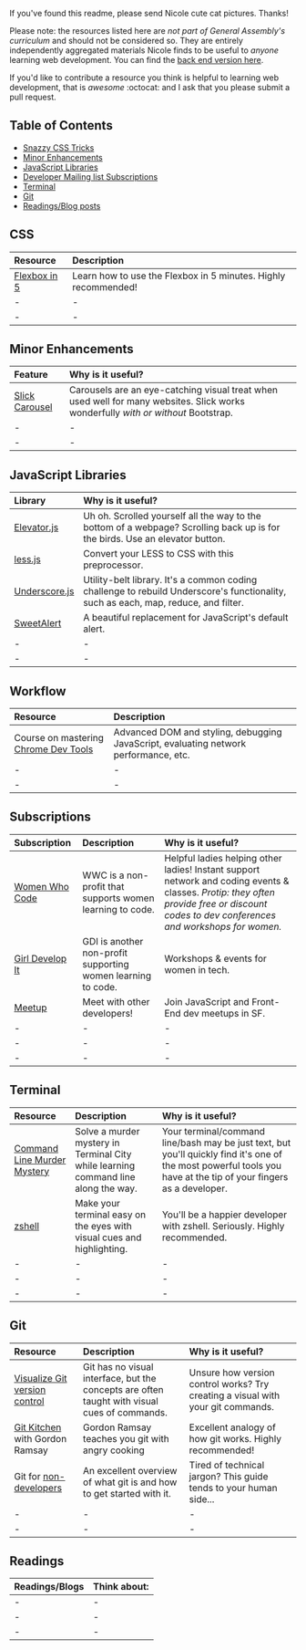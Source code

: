 If you've found this readme, please send Nicole cute cat pictures. Thanks!

Please note: the resources listed here are _not part of General Assembly's curriculum_ and should not be considered so. They are entirely independently aggregated materials Nicole finds to be useful to _anyone_ learning web development. You can find the [back end version here](https://github.com/Borgaard/bewd11-homework/tree/master/NicoleBorgaard-Borgaard).

If you'd like to contribute a resource you think is helpful to learning web development, that is _awesome_ :octocat: and I ask that you please submit a pull request.


## Table of Contents
 - [Snazzy CSS Tricks](#css)
 - [Minor Enhancements](#minor-enhancements)
 - [JavaScript Libraries](#javascript-libraries)
 - [Developer Mailing list Subscriptions](#subscriptions)
 - [Terminal](#terminal)
 - [Git](#git)
 - [Readings/Blog posts](#readings)


CSS
----
| Resource | Description |
| :------- | :---------- |
| [Flexbox in 5](https://cvan.io/flexboxin5/) | Learn how to use the Flexbox in 5 minutes. Highly recommended! |
| - | - |
| - | - |


Minor Enhancements
----
| Feature | Why is it useful? |
| :------ | :--------------- |
| [Slick Carousel](https://github.com/kenwheeler/slick) | Carousels are an eye-catching visual treat when used well for many websites. Slick works wonderfully _with or without_ Bootstrap. |
| - | - |
| - | - |


JavaScript Libraries
----
| Library | Why is it useful? |
| :------------- | :----------- |
| [Elevator.js](http://tholman.com/elevator.js/) | Uh oh. Scrolled yourself all the way to the bottom of a webpage? Scrolling back up is for the birds. Use an elevator button. |
| [less.js](https://github.com/less/less.js/) | Convert your LESS to CSS with this preprocessor. |
| [Underscore.js](https://github.com/jashkenas/underscore) | Utility-belt library. It's a common coding challenge to rebuild Underscore's functionality, such as each, map, reduce, and filter. |
| [SweetAlert](https://github.com/t4t5/sweetalert) | A beautiful replacement for JavaScript's default alert. |
| - | - |
| - | - |


Workflow
----
| Resource | Description |
| :------- | :---------- |
| Course on mastering [Chrome Dev Tools](http://discover-devtools.codeschool.com/) | Advanced DOM and styling, debugging JavaScript, evaluating network performance, etc. |
| - | - |
| - | - |


Subscriptions
----
| Subscription | Description | Why is it useful? |
| :----------- | :---------- | :---------------- |
| [Women Who Code](https://www.womenwhocode.com/) | WWC is a non-profit that supports women learning to code. | Helpful ladies helping other ladies! Instant support network and coding events & classes. _Protip: they often provide free or discount codes to dev conferences and workshops for women._ |
| [Girl Develop It](https://www.girldevelopit.com/) | GDI is another non-profit supporting women learning to code. | Workshops & events for women in tech. |
| [Meetup](http://www.meetup.com/) | Meet with other developers! | Join JavaScript and Front-End dev meetups in SF. |
| - | - | - |
| - | - | - |
| - | - | - |


Terminal
----
| Resource | Description | Why is it useful? |
| :------- | :---------- | :---------------- |
| [Command Line Murder Mystery](https://github.com/veltman/clmystery) | Solve a murder mystery in Terminal City while learning command line along the way. | Your terminal/command line/bash may be just text, but you'll quickly find it's one of the most powerful tools you have at the tip of your fingers as a developer. |
| [zshell](https://github.com/robbyrussell/oh-my-zsh) | Make your terminal easy on the eyes with visual cues and highlighting. | You'll be a happier developer with zshell. Seriously. Highly recommended. |
| - | - | - |
| - | - | - |
| - | - | - |

Git
----
| Resource | Description | Why is it useful? |
| :--------| :---------- | :---------------- |
| [Visualize Git version control](http://onlywei.github.io/explain-git-with-d3/) | Git has no visual interface, but the concepts are often taught with visual cues of commands. | Unsure how version control works? Try creating a visual with your git commands. |
| [Git Kitchen](http://blog.flatironschool.com/git-kitchen-with-chef-ramsay/) with Gordon Ramsay | Gordon Ramsay teaches you git with angry cooking | Excellent analogy of how git works. Highly recommended! |
| Git for [non-developers](http://anitacheng.com/git-for-non-developers) | An excellent overview of what git is and how to get started with it. | Tired of technical jargon? This guide tends to your human side... |
| - | - | - |
| - | - | - |


Readings
----
| Readings/Blogs | Think about: |
| :------------- | :----------- |
| - | - |
| - | - |
| - | - |
